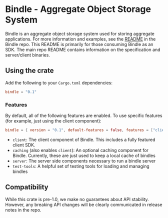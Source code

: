 # Bindle - Aggregate Object Storage System

Bindle is an aggregate object storage system used for storing aggregate applications. For more information and examples, see the [README](https://github.com/deislabs/bindle/blob/master/README.md) in the Bindle repo. This README is primarily for those consuming Bindle as an SDK. The main repo README contains information on the specification and server/client binaries.

## Using the crate

Add the following to your `Cargo.toml` dependencies:

```toml
bindle = "0.1"
```

### Features

By default, all of the following features are enabled. To use specific features (for example, just using the client component):

```toml
bindle = { version = "0.1", default-features = false, features = ["client"]}
```

- `client`: The client component of Bindle. This includes a fully featured client SDK.
- `caching` (also enables `client`): An optional caching component for Bindle. Currently, these are just used to keep a local cache of bindles
- `server`: The server side components necessary to run a bindle server
- `test-tools`: A helpful set of testing tools for loading and managing bindles

## Compatibility

While this crate is pre-1.0, we make no guarantees about API stability. However, any breaking API changes will be clearly communicated in release notes in the repo.

